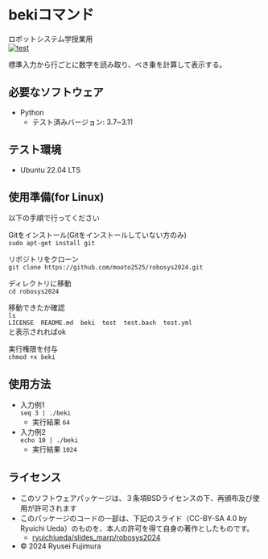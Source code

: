 # bekiコマンド
ロボットシステム学授業用  
[![test](https://github.com/mooto2525/robosys2024/actions/workflows/test.yml/badge.svg)](https://github.com/mooto2525/robosys2024/actions/workflows/test.yml)
  
標準入力から行ごとに数字を読み取り、べき乗を計算して表示する。
  
## 必要なソフトウェア

- Python
  - テスト済みバージョン: 3.7~3.11


## テスト環境

- Ubuntu 22.04 LTS
  
## 使用準備(for Linux)  
以下の手順で行ってください  

Gitをインストール(Gitをインストールしていない方のみ)  
```sudo apt-get install git```  
  
リポジトリをクローン  
```git clone https://github.com/mooto2525/robosys2024.git```  
  
ディレクトリに移動  
```cd robosys2024```  
  
移動できたか確認  
```ls```  
```LICENSE  README.md  beki  test  test.bash  test.yml```  
と表示されればok  
  
実行権限を付与  
```chmod +x beki```  

## 使用方法  
- 入力例1  
```seq 3 | ./beki```
  - 実行結果
```64```  
- 入力例2  
```echo 10 | ./beki```  
  - 実行結果
```1024```  
## ライセンス
  
- このソフトウェアパッケージは、３条項BSDライセンスの下、再頒布及び使用が許可されます
- このパッケージのコードの一部は、下記のスライド（CC-BY-SA 4.0 by Ryuichi Ueda）のものを、本人の許可を得て自身の著作としたものです。
  - [ryuichiueda/slides_marp/robosys2024](https://github.com/ryuichiueda/slides_marp/tree/master/robosys2024)
- © 2024 Ryusei Fujimura
